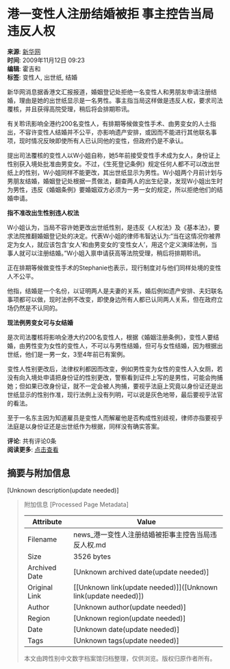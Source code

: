# 港一变性人注册结婚被拒 事主控告当局违反人权

**来源**: [新华网](http://www.xinhuanet.com)  
**时间**: 2009年11月12日 09:23  
**编辑**: 霍吉和  
**标签**: 变性人, 出世纸, 结婚

新华网消息据香港文汇报报道，婚姻登记处拒绝一名变性人和男朋友申请注册结婚，理由是她的出世纸显示是一名男性。事主指当局这样做是违反人权，要求司法覆核，并且获得高院受理，稍后将会排期聆讯。

有关聆讯影响全港约200名变性人，有排期等候做变性手术、由男变女的人士指出，不容许变性人结婚并不公平，亦影响遗产安排，或因而不能进行其他联名事项，现时情况反映即使所有人已认同他的变性，但政府仍是不承认。

提出司法覆核的变性人以W小姐自称，她5年前接受变性手术成为女人，身份证上性别获入境处批准由男变女。不过，《生死登记条例》规定任何人都不可以改出世纸上的性别，W小姐同样不能更改，其出世纸显示为男性。W小姐两个月前计划与男朋友结婚，婚姻登记处根据一贯做法，翻查两人的出生纪录，发现W小姐出生时为男性，违反《婚姻条例》要婚姻双方必须为一男一女的规定，所以拒绝他们的结婚申请。

**指不准改出生性别违人权法**

W小姐认为，当局不容许她更改出世纸性别，是违反《人权法》及《基本法》，要求法院推翻婚姻登记处的决定。代表W小姐的律师韦智达认为:“当在这情况你被界定为女人，就应该包含‘女人’和由男变女的‘变性女人’，用这个定义演绎法例，当事人就可以注册结婚。”W小姐入禀申请获高等法院受理，稍后将排期聆讯。

正在排期等候做变性手术的Stephanie也表示，现行制度对与他们同样处境的变性人不公平。

他指，结婚是一个名份，以证明两人是夫妻的关系，婚后例如遗产安排、夫妇联名事项都可以做，现时法例不改变，即使身边所有人都已认同两人关系，但在政府立场仍然是不认同的。

**现法例男变女可与女结婚**

是次司法覆核将影响全港大约200名变性人，根据《婚姻注册条例》，变性人要结婚，由男性变为女性的变性人，不可以与男性结婚，但可与女性结婚，因为根据出世纸，他们是一男一女，3至4年前已有案例。

变性人性别更改后，法律权利都因而改变，例如男性变为女性的变性人入女厕，若没有向入境处申请把身份证的性别更改，警察看到证件上写的是男性，可能会拘捕她；但如果已改身份证，就不一定会被人拘捕，要视乎法庭上究竟以身份证还是出世纸显示的性别作准，现行法例上没有列明，可以说是灰色地带，最后要视乎法官的看法。

至于一名东主因为知道雇员是变性人而解雇他是否构成性别歧视，律师亦指要视乎法庭是以身份证还是出世纸作为根据，同样没有确实答案。 

**评论**: 共有评论0条  
**阅读更多**: [点击查看](http://comment.ifeng.com/view.php?chId=19&docId=1432112&docName=%e6%b8%af%e4%b8%80%e5%8f%98%e6%80%a7%e4%ba%ba%e6%b3%a8%e5%86%8c%e7%bb%93%e5%a9%9a%e8%a2%ab%e6%8b%92+%e4%ba%8b%e4%b8%bb%e6%8e%a7%e5%91%8a%e5%bd%93%e5%b1%80%e8%bf%9d%e5%8f%8d%e4%ba%ba%e6%9d%83&docUrl=http%3a%2f%2fnews.ifeng.com%2fhongkong%2f200911%2f1112_19_1432112.shtml)

## 摘要与附加信息

<!-- tcd_abstract -->
[Unknown description(update needed)]
<!-- tcd_abstract_end -->

> 附加信息 [Processed Page Metadata]
>
> | Attribute       | Value                                  |
> |-----------------|----------------------------------------|
> | Filename        | news_港一变性人注册结婚被拒事主控告当局违反人权.md                             |
> | Size            | 3526 bytes                           |
> | Archived Date   | [Unknown archived date(update needed)]                             |
> | Original Link   | [[Unknown link(update needed)]]([Unknown link(update needed)])                       |
> | Author          | [Unknown author(update needed)]                               |
> | Region          | [Unknown region(update needed)]                               |
> | Date            | [Unknown date(update needed)]                                 |
> | Tags            | [Unknown tags(update needed)]                                 |
>
> 本文由跨性别中文数字档案馆归档整理，仅供浏览。版权归原作者所有。
>